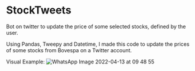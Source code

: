 # StockTweets
Bot on twitter to update the price of some selected stocks, defined by the user.

Using Pandas, Tweepy and Datetime, I made this code to update the prices of some stocks from Bovespa on a Twitter account.

Visual Example:
![WhatsApp Image 2022-04-13 at 09 48 55](https://user-images.githubusercontent.com/72400541/163183599-6e00a64b-15ad-4f93-9f88-9469c985bd80.jpeg)
